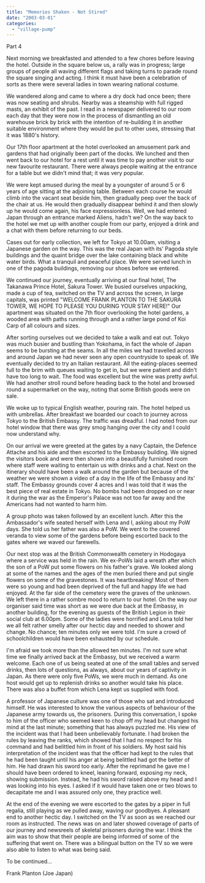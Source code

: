```yaml
---
title: "Memories Shaken - Not Stired"
date: "2003-03-01"
categories: 
  - "village-pump"
---
```


Part 4

Next morning we breakfasted and attended to a few chores before leaving the hotel. Outside in the square below us, a rally was in progress; large groups of people all waving different flags and taking turns to parade round the square singing and acting. I think it must have been a celebration of sorts as there were several ladies in town wearing national costume.

We wandered along and came to where a dry dock had once been; there was now seating and shrubs. Nearby was a steamship with full rigged masts, an exhibit of the past. I read in a newspaper delivered to our room each day that they were now in the process of dismantling an old warehouse brick by brick with the intention of re-building it in another suitable environment where they would be put to other uses, stressing that it was 1880's history.

Our 17th floor apartment at the hotel overlooked an amusement park and gardens that had originally been part of the docks. We lunched and then went back to our hotel for a rest until it was time to pay another visit to our new favourite restaurant. There were always people waiting at the entrance for a table but we didn't mind that; it was very popular.

We were kept amused during the meal by a youngster of around 5 or 6 years of age sitting at the adjoining table. Between each course he would climb into the vacant seat beside him, then gradually peep over the back of the chair at us. He would then gradually disappear behind it and then slowly up he would come again, his face expressionless. Well, we had entered Japan through an entrance marked Aliens, hadn't we? On the way back to the hotel we met up with another couple from our party, enjoyed a drink and a chat with them before returning to our beds.

Cases out for early collection, we left for Tokyo at 10.00am, visiting a Japanese garden on the way. This was the real Japan with its' Pagoda style buildings and the quaint bridge over the lake containing black and white water birds. What a tranquil and peaceful place. We were served lunch in one of the pagoda buildings, removing our shoes before we entered.

We continued our journey, eventually arriving at our final hotel, The Takanawa Prince Hotel, Sakura Tower. We busied ourselves unpacking, made a cup of tea, switched on the TV and across the screen, in large capitals, was printed "WELCOME FRANK PLANTON TO THE SAKURA TOWER, WE HOPE TO PLEASE YOU DURING YOUR STAY HERE!" Our apartment was situated on the 7th floor overlooking the hotel gardens, a wooded area with paths running through and a rather large pond of Koi Carp of all colours and sizes.

After sorting ourselves out we decided to take a walk and eat out. Tokyo was much busier and bustling than Yokohama, in fact the whole of Japan seems to be bursting at the seams. In all the miles we had travelled across and around Japan we had never seen any open countryside to speak of. We eventually decided to try an Italian restaurant. All the eating-places seemed full to the brim with queues waiting to get in, but we were patient and didn't have too long to wait. The food was excellent but the wine was pretty awful. We had another stroll round before heading back to the hotel and browsed round a supermarket on the way, noting that some British goods were on sale.

We woke up to typical English weather, pouring rain. The hotel helped us with umbrellas. After breakfast we boarded our coach to journey across Tokyo to the British Embassy. The traffic was dreadful. I had noted from our hotel window that there was grey smog hanging over the city and I could now understand why.

On our arrival we were greeted at the gates by a navy Captain, the Defence Attache and his aide and then escorted to the Embassy building. We signed the visitors book and were then shown into a beautifully furnished room where staff were waiting to entertain us with drinks and a chat. Next on the itinerary should have been a walk around the garden but because of the weather we were shown a video of a day in the life of the Embassy and its' staff. The Embassy grounds cover 4 acres and I was told that it was the best piece of real estate in Tokyo. No bombs had been dropped on or near it during the war as the Emperor's Palace was not too far away and the Americans had not wanted to harm him.

A group photo was taken followed by an excellent lunch. After this the Ambassador's wife seated herself with Lena and I, asking about my PoW days. She told us her father was also a PoW. We went to the covered veranda to view some of the gardens before being escorted back to the gates where we waved our farewells.

Our next stop was at the British Commonwealth cemetery in Hodogaya where a service was held in the rain. We ex-PoWs laid a wreath after which the son of a PoW put some flowers on his father's grave. We looked along at some of the names and the ages of the men buried there and put single flowers on some of the gravestones. It was heartbreaking! Most of them were so young and had been deprived of the full and happy life we had enjoyed. At the far side of the cemetery were the graves of the unknown. We left there in a rather sombre mood to return to our hotel. On the way our organiser said time was short as we were due back at the Embassy, in another building, for the evening as guests of the British Legion in their social club at 6.00pm. Some of the ladies were horrified and Lena told her we all felt rather smelly after our hectic day and needed to shower and change. No chance; ten minutes only we were told. I'm sure a crowd of schoolchildren would have been exhausted by our schedule.

I'm afraid we took more than the allowed ten minutes. I'm not sure what time we finally arrived back at the Embassy, but we received a warm welcome. Each one of us being seated at one of the small tables and served drinks, then lots of questions, as always, about our years of captivity in Japan. As there were only five PoWs, we were much in demand. As one host would get up to replenish drinks so another would take his place. There was also a buffet from which Lena kept us supplied with food.

A professor of Japanese culture was one of those who sat and introduced himself. He was interested to know the various aspects of behaviour of the Japanese army towards us, the prisoners. During this conversation, I spoke to him of the officer who seemed keen to chop off my head but changed his mind at the last minute; something that has always puzzled me. His view of the incident was that I had been unbelievably fortunate. I had broken the rules by leaving the ranks, which showed that I had no respect for his command and had belittled him in front of his soldiers. My host said his interpretation of the incident was that the officer had kept to the rules that he had been taught until his anger at being belittled had got the better of him. He had drawn his sword too early. After the reprimand he gave me I should have been ordered to kneel, leaning forward, exposing my neck, showing submission. Instead, he had his sword raised above my head and I was looking into his eyes. I asked if it would have taken one or two blows to decapitate me and I was assured only one, they practice well.

At the end of the evening we were escorted to the gates by a piper in full regalia, still playing as we pulled away, waving our goodbyes. A pleasant end to another hectic day. I switched on the TV as soon as we reached our room as instructed. The news was on and later showed coverage of parts of our journey and newsreels of skeletal prisoners during the war. I think the aim was to show that their people are being informed of some of the suffering that went on. There was a bilingual button on the TV so we were also able to listen to what was being said.

To be continued...

Frank Planton (Joe Japan)

